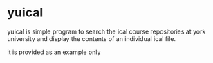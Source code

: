 # yuical

yuical is simple program to search the ical course repositories at
york university and display the contents of an individual ical file.

it is provided as an example only

